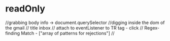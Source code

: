 # readOnly

//grabbing body info -> document.querySelector
//digging inside the dom of the gmail
// title inbox
// attach to eventListener to TR tag - click
// Regex- finding Match - ["array of patterns for rejections"]
//
